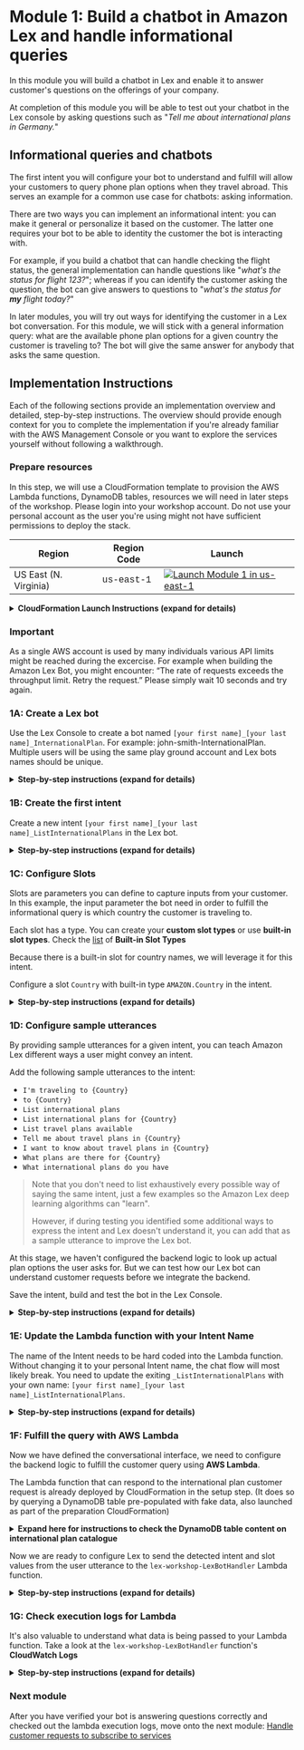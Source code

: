# Module 1: Build a chatbot in Amazon Lex and handle informational queries

In this module you will build a chatbot in Lex and enable it to answer customer's questions on the offerings of your company.

At completion of this module you will be able to test out your chatbot in the Lex console by asking questions such as "*Tell me about international plans in Germany.*"

##  Informational queries and chatbots
The first intent you will configure your bot to understand and fulfill will allow your customers to query phone plan options when they travel abroad. This serves an example for a common use case for chatbots: asking information.

There are two ways you can implement an informational intent: you can make it general or personalize it based on the customer. The latter one requires your bot to be able to identity the customer the bot is interacting with.

For example, if you build a chatbot that can handle checking the flight status, the general implementation can handle questions like "*what's the status for flight 123?*"; whereas if you can identify the customer asking the question, the bot can give answers to questions to "*what's the status for* ***my*** *flight today?*"

In later modules, you will try out ways for identifying the customer in a Lex bot conversation. For this module, we will stick with a general information query: what are the available phone plan options for a given country the customer is traveling to? The bot will give the same answer for anybody that asks the same question.



## Implementation Instructions

Each of the following sections provide an implementation overview and detailed, step-by-step instructions. The overview should provide enough context for you to complete the implementation if you're already familiar with the AWS Management Console or you want to explore the services yourself without following a walkthrough.

### Prepare resources

In this step, we will use a CloudFormation template to provision the AWS Lambda functions, DynamoDB tables, resources we will need in later steps of the workshop.
Please login into your workshop account. Do not use your personal account as the user you're using might not have sufficient permissions to deploy the stack.

Region| Region Code | Launch
------|------|-------
US East (N. Virginia) |   <span style="font-family:'Courier';">us-east-1</span> | [![Launch Module 1 in us-east-1](http://docs.aws.amazon.com/AWSCloudFormation/latest/UserGuide/images/cloudformation-launch-stack-button.png)](https://console.aws.amazon.com/cloudformation/home?region=us-east-1#/stacks/new?stackName=lex-workshop&templateURL=https://s3.amazonaws.com/lex-customerservice-workshop/setup.yaml)


<details>
<summary><strong>CloudFormation Launch Instructions (expand for details)</strong></summary><p>

1. Click the **Launch Stack** link above.

1. Click **Next** on the Select Template page.

1. **Important!** Change the default name of the template and include a prefix with your first and last name.
Example: john_smith_lex-workshop

1. On the Options page, leave all the defaults and click **Next**.

1. On the Review page, check the boxes to acknowledge that CloudFormation will create IAM resources.

	<img src="images/cloudformation-changeset.png" alt="" width="120%">

1. Click **Create Change Set**.

	> Note the CloudFormation template we've provided is written using [AWS SAM](https://github.com/awslabs/serverless-application-model/blob/master/versions/2016-10-31.md) (AWS Serverless Application Model). SAM simplifies how to define functions, APIs, etc. for serverless applications, as well as some features for these services like environment variables. When deploying SAM templates in CloudFormation template, a transform step is required to convert the SAM template into standard CloudFormation, thus you must click the **Create Change Set** button to make the transform happen.

1. Wait for the change set to finish computing changes and click **Execute**

1. Let the CloudFormation launch resources in the background, you don't need to wait for it to finish before proceeding to the next step.


</p></details>

### Important
As a single AWS account is used by many individuals various API limits might be reached during the excercise.
For example when building the Amazon Lex Bot, you might encounter:
“The rate of requests exceeds the throughput limit. Retry the request.”
Please simply wait 10 seconds and try again.

### 1A: Create a Lex bot

Use the Lex Console to create a bot named `[your first name]_[your last name]_InternationalPlan`.
For example: john-smith-InternationalPlan.
Multiple users will be using the same play ground account and Lex bots names should be unique.

<details>
<summary><strong>Step-by-step instructions (expand for details)</strong></summary><p>

1. Go to the Lex [Console](https://console.aws.amazon.com/lex/home?region=us-east-1).

1.  If it's your first time creating Lex chatbots, click **Get Started**.

	If you have created Lex bots before, click **Create** under the **Bots** tab.

1. Pick **Custom bot (create your own).**

1. Fill in the form:

	For **Bot name**, use `InternationalPlan`

	For **Output voice**, pick `Joanna`

	For **Session timeout**, use 10 minutes

	> This is how long your session context will be maintained so your user don't have to verify their identity again if they are interacting with the same bot and device in that time period.

	For **COPPA**, pick `No`.

1. Click **Create**
</details>

### 1B: Create the first intent

Create a new intent `[your first name]_[your last name]_ListInternationalPlans` in the Lex bot.

<details>
<summary><strong>Step-by-step instructions (expand for details)</strong></summary><p>

1. In the `[your first name]_[your last name]_InternationalPlan` Lex bot you just created, click **+Create Intent**

1. Pick **Create new intent**

1. Give the intent a name, `[your first name]_[your last name]_ListInternationalPlans`, then click **Add**

</details>

### 1C: Configure Slots

Slots are parameters you can define to capture inputs from your customer. In this example, the input parameter the bot need in order to fulfill the informational query is which country the customer is traveling to.

Each slot has a type. You can create your **custom slot types** or use **built-in slot types**. Check the [list](http://docs.aws.amazon.com/lex/latest/dg/howitworks-builtins-slots.html) of **Built-in Slot Types**

Because there is a built-in slot for country names, we will leverage it for this intent.

Configure a slot `Country` with built-in type `AMAZON.Country` in the intent.

<details>
<summary><strong>Step-by-step instructions (expand for details)</strong></summary><p>

1. In the **Slots** section of the `[your first name]_[your last name]_ListInternationalPlans` intent, fill in `Country` for the slot **Name**

1. Select `AMAZON.Country` for **Slot type**

1. For **Prompt**, put in `Which country are you traveling to?`

1. Tick the "required" box on the left of the Slot row.

1. Click the (+) sign to add the slot

	![screenshot for after configuring slot](images/slot-config.png)

</details>

### 1D: Configure sample utterances

By providing sample utterances for a given intent, you can teach Amazon Lex different ways a user might convey an intent.

Add the following sample utterances to the intent:

* `I'm traveling to ​{Country}​`
* `to ​{Country}​`
* `List international plans`
* `List international plans for {Country}`
* `List travel plans available`
* `Tell me about travel plans in ​{Country}​`
* `I want to know about travel plans in ​{Country}​`
* `What plans are there for ​{Country}​`
* `What international plans do you have`

> Note that you don't need to list exhaustively every possible way of saying the same intent, just a few examples so the Amazon Lex deep learning algorithms can "learn".
>
> However, if during testing you identified some additional ways to express the intent and Lex doesn't understand it, you can add that as a sample utterance to improve the Lex bot.

At this stage, we haven't configured the backend logic to look up actual plan options the user asks for. But we can test how our Lex bot can understand customer requests before we integrate the backend.

Save the intent, build and test the bot in the Lex Console.  


<details>
<summary><strong>Step-by-step instructions (expand for details)</strong></summary><p>

1. Click **Save Intent** to save the intent configuration

1. Click **Build** at the top right of the page to build the bot

1. Once the build complete, use the **Test Bot** window to test different ways customer may ask about international plans for the countries they are traveling to. Verify that the bot is able to detect the intent.

	In the below example, the user utterance contains the slot value, which Lex was able to detect:

	<img src="images/test-utterance-including-slot.png" alt="" width="50%">

	In this below example, the user didn't tell the country he/she is inquiring about, Lex will use the **prompt** we configured for this slot to get this info from the user:

	<img src="images/test-utterance-with-slot-solicitation.png" alt="" width="50%">

</details>

### 1E: Update the Lambda function with your Intent Name

The name of the Intent needs to be hard coded into the Lambda function.
Without changing it to your personal Intent name, the chat flow will most likely break.
You need to update the exiting `_ListInternationalPlans` with your own name: `[your first name]_[your last name]_ListInternationalPlans`.

<details>
<summary><strong>Step-by-step instructions (expand for details)</strong></summary><p>

1. Navigate to the Lambda service console

1. Find the Lambda function that was deployed by your CloudFormation stack

1. Find `ListInternationalPlans` and replace with your own Intent name (`[your first name]_[your last name]_ListInternationalPlans`).

1. Save the function before existing.

</details>



### 1F: Fulfill the query with AWS Lambda

Now we have defined the conversational interface, we need to configure the backend logic to fulfill the customer query using **AWS Lambda**.

The Lambda function that can respond to the international plan customer request is already deployed by CloudFormation in the setup step. (It does so by querying a DynamoDB table pre-populated with fake data, also launched as part of the preparation CloudFormation)

<details>
<summary><strong>Expand here for instructions to check the DynamoDB table content on international plan catalogue</strong></summary><p>

1. Go to the [DynamoDB console](https://console.aws.amazon.com/dynamodb/home)

1. Select the table name starting with `lex-workshop-TravelPlanCatalog`

	<img src="images/plan-catalog-table.png" alt="ddb plan catalogue table" width="100%">

1. You should see a list of pre-populated fake international plans. (Additional columns such as price per text are provided so you can use it to extend the bot. e.g. add a `GetPlanDetails` intent)

	<img src="images/plan-catalog-details.png" alt="configure the pin slot" width="100%">

</details>

Now we are ready to configure Lex to send the detected intent and slot values from the user utterance to the `lex-workshop-LexBotHandler` Lambda function.

<details>
<summary><strong>Step-by-step instructions (expand for details)</strong></summary><p>

1. In the **Fulfillment** section of the intent, choose **AWS Lambda function** and use the selector to pick the `lex-workshop-LexBotHandler` function

	<img src="images/pick-lambda.png" alt="" width="60%">

	> There are a handful of other Lambda functions the CloudFormation template created and that they all begin with `lex-workshop`, so be sure to select the right one.

1. Click **OK** to give Lex permission to invoke the Lambda function.
	![alt text](images/confirm-lambda-permission.png)

1. Save the intent by clicking **Save intent**

1. Build the bot again by clicking **Build**

1. Test the bot

	<img src="images/after-lambda-integration.png" width="50%">

	> The plan data is randomly generated and loaded into a dynamoDB table by the CloudFormation. It might not always make economic sense.

1. Feel free to test the voice interaction in the Console as well.

</details>


### 1G: Check execution logs for Lambda


It's also valuable to understand what data is being passed to your Lambda function. Take a look at the `lex-workshop-LexBotHandler` function's **CloudWatch Logs**

<details>
<summary><strong>Step-by-step instructions (expand for details)</strong></summary><p>

1. Go to the Lambda [console](https://console.aws.amazon.com/lambda/home)

1. Find the `lex-workshop-LexBotHandler` function and click on it

1. Go to the **Monitoring** tab

1. Click **View logs in CloudWatch**

1. Click on the latest log stream

1. Find the log line that logs the input into the lambda function:

	![lambda screenshot](images/lambda-cwl.png)

1. Observe the fields being passed from Lex to Lambda: `userId`, `bot`, `inputTranscript`, name of the intent, and slots identified. See documentation [here](http://docs.aws.amazon.com/lex/latest/dg/lambda-input-response-format.html) on detailed explanation of all available fields.

	> A note on the `userId` field:
	>
	> Think of it as a session identifier used to distinguish conversations or threads. If you are building integration using Lex's API directly, see documentation [here](http://docs.aws.amazon.com/lex/latest/dg/API_runtime_PostText.html#API_runtime_PostText_RequestParameters) on deciding what value to use for the user ID field.
	> For natively supported messaging platforms, the userID is filled for you by the integration (e.g. the user's phone number is used as `userId` in the case of Twilio SMS.)

</details>

### Next module


After you have verified your bot is answering questions correctly and checked out the lambda execution logs, move onto the next module: [Handle customer requests to subscribe to services](../02_LexBotSubscribeService)

